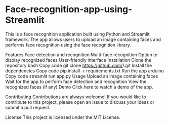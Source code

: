 # Face-recognition-app-using-Streamlit

This is a face recognition application built using Python and Streamlit framework. The app allows users to upload an image containing faces and performs face recognition using the face recognition library.

Features
Face detection and recognition
Multi-face recognition
Option to display recognized faces
User-friendly interface
Installation
Clone the repository
bash
Copy code
git clone https://github.com/<username>/<repository>.git
Install the dependencies
Copy code
pip install -r requirements.txt
Run the app
arduino
Copy code
streamlit run app.py
Usage
Upload an image containing faces
Wait for the app to perform face detection and recognition
View the recognized faces (if any)
Demo
Click here to watch a demo of the app.

Contributing
Contributions are always welcome! If you would like to contribute to this project, please open an issue to discuss your ideas or submit a pull request.

License
This project is licensed under the MIT License.